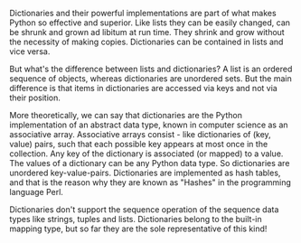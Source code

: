 Dictionaries and their powerful implementations are part of what makes Python so effective and superior. Like lists they can be easily changed, can be shrunk and grown ad libitum at run time. They shrink and grow without the necessity of making copies. Dictionaries can be contained in lists and vice versa.

But what's the difference between lists and dictionaries? A list is an ordered sequence of objects, whereas dictionaries are unordered sets. But the main difference is that items in dictionaries are accessed via keys and not via their position.

More theoretically, we can say that dictionaries are the Python implementation of an abstract data type, known in computer science as an associative array. Associative arrays consist - like dictionaries of (key, value) pairs, such that each possible key appears at most once in the collection. Any key of the dictionary is associated (or mapped) to a value. The values of a dictionary can be any Python data type. So dictionaries are unordered key-value-pairs. Dictionaries are implemented as hash tables, and that is the reason why they are known as "Hashes" in the programming language Perl.

Dictionaries don't support the sequence operation of the sequence data types like strings, tuples and lists. Dictionaries belong to the built-in mapping type, but so far they are the sole representative of this kind! 
